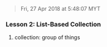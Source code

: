 > Fri, 27 Apr 2018 at 5:48:07 MYT

### Lesson 2: List-Based Collection

1. collection: group of things
